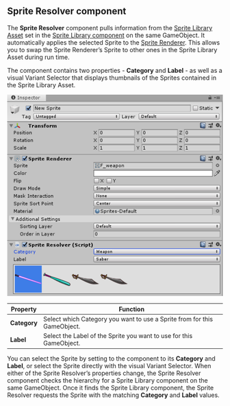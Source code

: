 ## Sprite Resolver component

The __Sprite Resolver__ component pulls information from the [Sprite Library Asset](SLAsset.md) set in the [Sprite Library component](SLComponent.md) on the same GameObject. It automatically applies the selected Sprite to the [Sprite Renderer](https://docs.unity3d.com/Manual/class-SpriteRenderer.html). This allows you to swap the Sprite Renderer’s Sprite to other ones in the Sprite Library Asset during run time.

The component contains two properties - __Category__ and __Label__ - as well as a visual Variant Selector that displays thumbnails of the Sprites contained in the Sprite Library Asset. 

![Inspector view of Sprite Resolver Component, with visual selector.](images/image_2.png)

| Property     | Function                                                     |
| ------------ | ------------------------------------------------------------ |
| __Category__ | Select which Category you want to use a Sprite from for this GameObject. |
| __Label__    | Select the Label of the Sprite you want to use for this GameObject. |

You can select the Sprite by setting to the component to its __Category__ and __Label__, or select the Sprite directly with the visual Variant Selector. When either of the Sprite Resolver’s properties change, the Sprite Resolver component checks the hierarchy for a Sprite Library component on the same GameObject. Once it finds the Sprite Library component, the Sprite Resolver requests the Sprite with the matching __Category__ and __Label__ values.